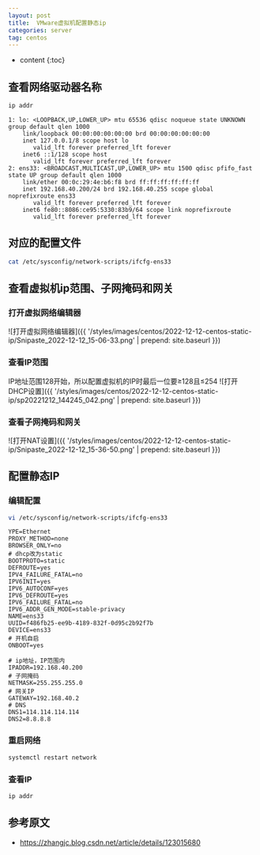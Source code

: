 ```yaml
---
layout: post
title:  VMware虚拟机配置静态ip
categories: server
tag: centos
---
```



* content
{:toc}


## 查看网络驱动器名称

```sh
ip addr
```

```text
1: lo: <LOOPBACK,UP,LOWER_UP> mtu 65536 qdisc noqueue state UNKNOWN group default qlen 1000
    link/loopback 00:00:00:00:00:00 brd 00:00:00:00:00:00
    inet 127.0.0.1/8 scope host lo
       valid_lft forever preferred_lft forever
    inet6 ::1/128 scope host 
       valid_lft forever preferred_lft forever
2: ens33: <BROADCAST,MULTICAST,UP,LOWER_UP> mtu 1500 qdisc pfifo_fast state UP group default qlen 1000
    link/ether 00:0c:29:4e:b6:f8 brd ff:ff:ff:ff:ff:ff
    inet 192.168.40.200/24 brd 192.168.40.255 scope global noprefixroute ens33
       valid_lft forever preferred_lft forever
    inet6 fe80::8086:ce95:5330:83b9/64 scope link noprefixroute 
       valid_lft forever preferred_lft forever
```

## 对应的配置文件

```sh
cat /etc/sysconfig/network-scripts/ifcfg-ens33
```

## 查看虚拟机ip范围、子网掩码和网关

### 打开虚拟网络编辑器

![打开虚拟网络编辑器]({{ '/styles/images/centos/2022-12-12-centos-static-ip/Snipaste_2022-12-12_15-06-33.png' | prepend: site.baseurl  }})

### 查看IP范围

IP地址范围128开始，所以配置虚拟机的IP时最后一位要≥128且≤254
![打开DHCP设置]({{ '/styles/images/centos/2022-12-12-centos-static-ip/sp20221212_144245_042.png' | prepend: site.baseurl  }})

### 查看子网掩码和网关

![打开NAT设置]({{ '/styles/images/centos/2022-12-12-centos-static-ip/Snipaste_2022-12-12_15-36-50.png' | prepend: site.baseurl  }})

## 配置静态IP

### 编辑配置

```sh
vi /etc/sysconfig/network-scripts/ifcfg-ens33
```

```text
YPE=Ethernet
PROXY_METHOD=none
BROWSER_ONLY=no
# dhcp改为static
BOOTPROTO=static
DEFROUTE=yes
IPV4_FAILURE_FATAL=no
IPV6INIT=yes
IPV6_AUTOCONF=yes
IPV6_DEFROUTE=yes
IPV6_FAILURE_FATAL=no
IPV6_ADDR_GEN_MODE=stable-privacy
NAME=ens33
UUID=f486fb25-ee9b-4189-832f-0d95c2b92f7b
DEVICE=ens33
# 开机自启
ONBOOT=yes

# ip地址，IP范围内
IPADDR=192.168.40.200
# 子网掩码
NETMASK=255.255.255.0
# 网关IP
GATEWAY=192.168.40.2
# DNS
DNS1=114.114.114.114
DNS2=8.8.8.8
```

### 重启网络

```sh
systemctl restart network
```

### 查看IP

```sh
ip addr
```

参考原文
-

- <a href="https://zhangjc.blog.csdn.net/article/details/123015680" target="_blank">https://zhangjc.blog.csdn.net/article/details/123015680</a>